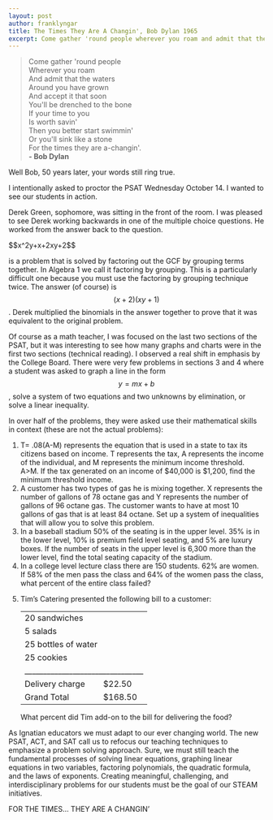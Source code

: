 ```yaml
---
layout: post
author: franklyngar
title: The Times They Are A Changin', Bob Dylan 1965
excerpt: Come gather 'round people wherever you roam and admit that the waters around you have grown and accept it that soon you'll be drenched to the bone if your time to you is worth savin' then you better start swimmin' or you'll sink like a stone for the times they are a-changin'. - Bob Dylan
---
```

<blockquote>Come gather 'round people
<br>Wherever you roam
<br>And admit that the waters
<br>Around you have grown
<br>And accept it that soon
<br>You'll be drenched to the bone
<br>If your time to you
<br>Is worth savin'
<br>Then you better start swimmin'
<br>Or you'll sink like a stone
<br>For the times they are a-changin'.
<br><strong> - Bob Dylan</strong></blockquote>

Well Bob, 50 years later, your words still ring true.

I intentionally asked to proctor the PSAT Wednesday October 14.  I wanted to see our students in action.

Derek Green, sophomore, was sitting in the front of the room.  I was pleased to see Derek working backwards in one of the multiple choice questions.  He worked from the answer back to the question.

<p class="text-center">$$x^2y+x+2xy+2$$</p>

is a problem that is solved by factoring out the GCF by grouping terms together.  In Algebra 1 we call it factoring by grouping.  This is a particularly difficult one because you must use the factoring by grouping technique twice.
The answer (of course) is $$(x+2)(xy+1)$$.  Derek multiplied the binomials in the answer together to prove that it was equivalent to the original problem.

Of course as a math teacher, I was focused on the last two sections of the PSAT, but it was interesting to see how many graphs and charts were in the first two sections (technical reading).  I observed a real shift in emphasis by the College Board.  There were very few problems in sections 3 and 4 where a student was asked to graph a line in the form $$y=mx+b$$, solve a system of two equations and two unknowns by elimination, or solve a linear inequality.

In over half of the problems, they were asked use their mathematical skills in context (these are not the actual problems): 

<ol class="margin-bottom-list">
  <li>T= .08(A-M) represents the equation that is used in a state to tax its citizens based on income.  T represents the tax, A represents the income of the individual, and M represents the minimum income threshold.  A>M.  If the tax generated on an income of $40,000 is $1,200, find the minimum threshold income.</li>
  <li>A customer has two types of gas he is mixing together.  X represents the number of gallons of 78 octane gas and Y represents the number of gallons of 96 octane gas.  The customer wants to have at most 10 gallons of gas that is at least 84 octane.  Set up a system of inequalities that will allow you to solve this problem.</li>
  <li>In a baseball stadium 50% of the seating is in the upper level.  35% is in the lower level, 10% is premium field level seating, and 5% are luxury boxes.  If the number of seats in the upper level is 6,300 more than the lower level, find the total seating capacity of the stadium.</li>
  <li>In a college level lecture class there are 150 students.  62% are women.  If 58% of the men pass the class and 64% of the women pass the class, what percent of the entire class failed? </li>
  <li><p>Tim’s Catering presented the following bill to a customer:</p>
    <table>
      <tr>
        <td colspan="2">20 sandwiches</td>
      </tr>
      <tr>
        <td colspan="2">5 salads</td>
      </tr>
      <tr>
        <td colspan="2">25 bottles of water</td>
      </tr>
      <tr>
        <td colspan="2">25 cookies</td>
      </tr>
      <tr>
        <td colspan="2">________________________________</td>
      </tr>
      <tr>
        <td>Delivery charge</td><td>$22.50</td>
      </tr>
      <tr>
        <td>Grand Total</td><td>$168.50</td>
      </tr>      
    </table>
    <p>What percent did Tim add-on to the bill for delivering the food?</p>
  </li>
</ol>

As Ignatian educators we must adapt to our ever changing world.  The new PSAT, ACT, and SAT call us to refocus our teaching techniques to emphasize a problem solving approach.  Sure, we must still teach the fundamental processes of solving linear equations, graphing linear equations in two variables, factoring polynomials, the quadratic formula, and the laws of exponents.    Creating meaningful, challenging, and interdisciplinary problems for our students must be the goal of our STEAM initiatives.

FOR THE TIMES… THEY ARE A CHANGIN’
